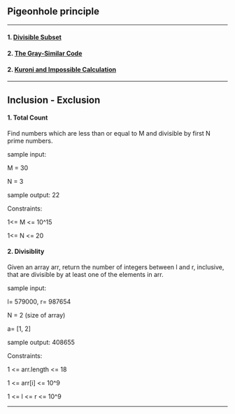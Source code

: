 ## Pigeonhole principle

---

#### 1. [ Divisible Subset ](https://www.codechef.com/problems/DIVSUBS)

#### 2. [ The Gray-Similar Code ](https://www.codechef.com/problems/GRAYSC)

#### 2. [ Kuroni and Impossible Calculation ](https://codeforces.com/problemset/problem/1305/C)

---

## Inclusion - Exclusion

#### 1. Total Count

Find numbers which are less than or equal to M and divisible by first N prime numbers.

sample input:

M = 30

N = 3

sample output: 22

Constraints:

1<= M <= 10^15

1<= N <= 20

#### 2. Divisiblity

Given an array arr, return the number of integers between l and r, inclusive, that are divisible by at least one of the elements in arr.

sample input:

l= 579000, r= 987654

N = 2 (size of array)

a= [1, 2]

sample output: 408655

Constraints:

1 <= arr.length <= 18

1 <= arr[i] <= 10^9

1 <= l <= r <= 10^9

---
